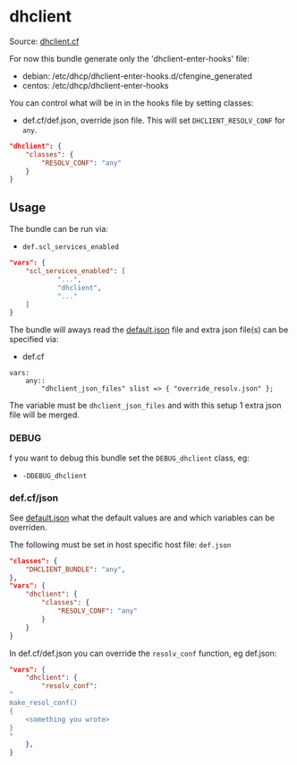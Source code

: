 # dhclient

Source: [dhclient.cf](/services/dhclient.cf)

For now this bundle generate only the 'dhclient-enter-hooks' file:
 * debian: /etc/dhcp/dhclient-enter-hooks.d/cfengine_generated
 * centos: /etc/dhcp/dhclient-enter-hooks

You can control what will be in in the hooks file by setting classes:
 *  def.cf/def.json, override json file. This will set `DHCLIENT_RESOLV_CONF` for `any`.
```json
"dhclient": {
    "classes": {
        "RESOLV_CONF": "any"
    }
}
```

## Usage

The bundle can be run via:
 * `def.scl_services_enabled`
```json
"vars": {
    "scl_services_enabled": [
            "...",
            "dhclient",
            "..."
    ]
}
```

The bundle will aways read the [default.json](/templates/dhclient/json/default.json) file
and extra json file(s) can be specified via:
 * def.cf
```
vars:
    any::
        "dhclient_json_files" slist => { "override_resolv.json" };
```

The variable must be `dhclient_json_files` and with this setup 1 extra json file will be  merged.

### DEBUG

f you want to debug this bundle set the `DEBUG_dhclient` class, eg:
 * `-DDEBUG_dhclient`

### def.cf/json

See [default.json](/templates/dhclient/json/default.json) what the default values are and
which variables can be overriden.

The following must be set in host specific host file: `def.json`
```json
"classes": {
    "DHCLIENT_BUNDLE": "any",
},
"vars": {
    "dhclient": {
        "classes": {
            "RESOLV_CONF": "any"
        }
    }
}
```

In def.cf/def.json you can override the `resolv_conf` function, eg def.json:
```json
"vars": {
    "dhclient": {
        "resolv_conf":
"
make_resol_conf()
{
    <something you wrote>
}
"
    },
}
```
